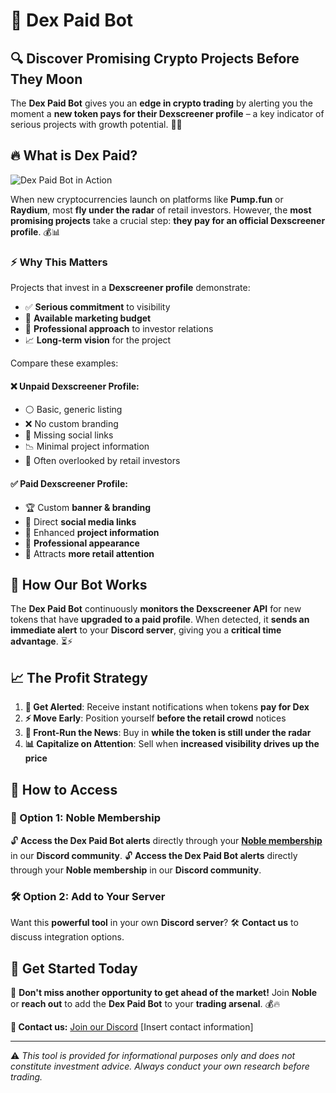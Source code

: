 # 🚀 Dex Paid Bot

## 🔍 Discover Promising Crypto Projects Before They Moon

The **Dex Paid Bot** gives you an **edge in crypto trading** by alerting you the moment a **new token pays for their Dexscreener profile** – a key indicator of serious projects with growth potential. 🚀💎

## 🔥 What is Dex Paid?

![Dex Paid Bot in Action](https://media4.giphy.com/media/v1.Y2lkPTc5MGI3NjExd2FkeXJxc2RzMDBqd2Zma3ZzeGV1Y2lwNHluOTBwdXM5Mjg0ZndsbSZlcD12MV9pbnRlcm5hbF9naWZfYnlfaWQmY3Q9Zw/0lhgeKHecNfwdV87j7/giphy.gif)

When new cryptocurrencies launch on platforms like **Pump.fun** or **Raydium**, most **fly under the radar** of retail investors. However, the **most promising projects** take a crucial step: **they pay for an official Dexscreener profile**. 💰📊

### ⚡ Why This Matters

Projects that invest in a **Dexscreener profile** demonstrate:
- ✅ **Serious commitment** to visibility
- 💸 **Available marketing budget** 
- 🎯 **Professional approach** to investor relations
- 📈 **Long-term vision** for the project

Compare these examples:

#### ❌ Unpaid Dexscreener Profile:
- ⚪ Basic, generic listing
- ❌ No custom branding
- 🔗 Missing social links
- 📉 Minimal project information
- 🚫 Often overlooked by retail investors

#### ✅ Paid Dexscreener Profile:
- 🏆 Custom **banner & branding**
- 🔗 Direct **social media links**
- 📜 Enhanced **project information**
- 🎨 **Professional appearance**
- 🚀 Attracts **more retail attention**

## 🤖 How Our Bot Works

The **Dex Paid Bot** continuously **monitors the Dexscreener API** for new tokens that have **upgraded to a paid profile**. When detected, it **sends an immediate alert** to your **Discord server**, giving you a **critical time advantage**. ⏳⚡

## 📈 The Profit Strategy

1. **🚨 Get Alerted**: Receive instant notifications when tokens **pay for Dex**
2. **⚡ Move Early**: Position yourself **before the retail crowd** notices
3. **📢 Front-Run the News**: Buy in **while the token is still under the radar**
4. **📊 Capitalize on Attention**: Sell when **increased visibility drives up the price**

## 💎 How to Access

### 🏅 Option 1: Noble Membership
🔓 **Access the Dex Paid Bot alerts** directly through your **[Noble membership](https://whop.com/whalesnipr-noble-membership/)** in our **Discord community**.
🔓 **Access the Dex Paid Bot alerts** directly through your **Noble membership** in our **Discord community**. 

### 🛠️ Option 2: Add to Your Server
Want this **powerful tool** in your own **Discord server**? 🛠️ **Contact us** to discuss integration options.

## 🚀 Get Started Today

📢 **Don't miss another opportunity to get ahead of the market!** Join **Noble** or **reach out** to add the **Dex Paid Bot** to your **trading arsenal**. 💰🔥

**📩 Contact us:** [Join our Discord](http://discord.gg/whalesnipr) [Insert contact information]

---

⚠️ *This tool is provided for informational purposes only and does not constitute investment advice. Always conduct your own research before trading.*

